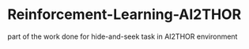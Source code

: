 # Reinforcement-Learning-AI2THOR
part of the work done for hide-and-seek task in AI2THOR environment
